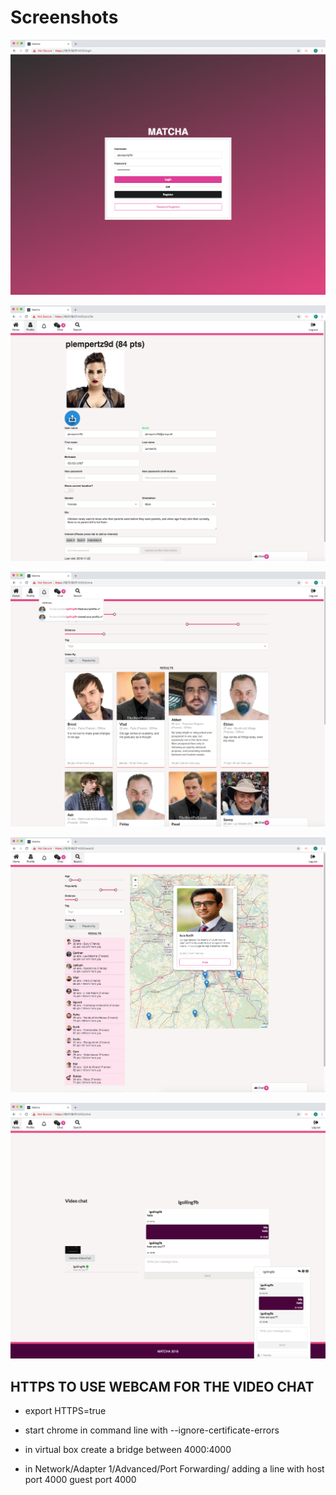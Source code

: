 # Screenshots

![Alt text](/pictures/1.png?raw=true "login")

![Alt text](/pictures/3.png?raw=true "profile")

![Alt text](/pictures/7.png?raw=true "suggestion")

![Alt text](/pictures/6.png?raw=true "search")

![Alt text](/pictures/8.png?raw=true "chat")


## HTTPS TO USE WEBCAM FOR THE VIDEO CHAT
* export HTTPS=true
* start chrome in command line with --ignore-certificate-errors

* in virtual box create a bridge between 4000:4000
* in Network/Adapter 1/Advanced/Port Forwarding/ adding a line with host port 4000 guest port 4000
